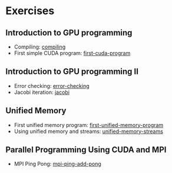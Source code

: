 # Exercises

## Introduction to GPU programming
 * Compiling: [compiling](/exercises/compiling/)
 * First simple CUDA program: [first-cuda-program](/exercises/first-cuda-program/)

## Introduction to GPU programming II
 * Error checking: [error-checking](/exercises/error-checking)
 * Jacobi iteration: [jacobi](/exercises/jacobi)

## Unified Memory
 * First unified memory program: [first-unified-memory-program](first-unified-memory-program)
 * Using unified memory and streams: [unified-memory-streams](unified-memory-streams)

## Parallel Programming Using CUDA and MPI
 * MPI Ping Pong: [mpi-ping-add-pong](mpi-ping-add-pong)
